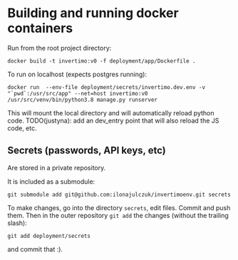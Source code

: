 # Building and running docker containers

Run from the root project directory:

```shell
docker build -t invertimo:v0 -f deployment/app/Dockerfile .
```

To run on localhost (expects postgres running):

```shell
docker run  --env-file deployment/secrets/invertimo.dev.env -v "`pwd`:/usr/src/app" --net=host invertimo:v0 /usr/src/venv/bin/python3.8 manage.py runserver

```

This will mount the local directory and will automatically reload python code.
TODO(justyna): add an dev_entry point that will also reload the JS code, etc.

## Secrets (passwords, API keys, etc)

Are stored in a private repository.

It is included as a submodule:

```
git submodule add git@github.com:ilonajulczuk/invertimoenv.git secrets
```

To make changes, go into the directory `secrets`, edit files. Commit and push them.
Then in the outer repository `git add` the changes (without the trailing slash):

```
git add deployment/secrets
```

and commit that :).